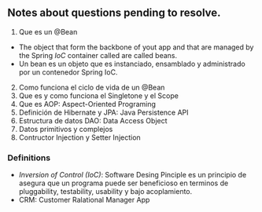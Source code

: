 ## Notes about questions pending to resolve.

1. Que es un @Bean
- The object that form the backbone of yout app and that are managed by the Spring *IoC* container called are called beans.
- Un bean es un objeto que es instanciado, ensamblado y administrado por un contenedor Spring IoC.
2. Como funciona el ciclo de vida de un @Bean
3. Que es y como funciona el Singletone y el Scope
4. Que es AOP: Aspect-Oriented Programing
5. Definición de Hibernate y JPA: Java Persistence API
6. Estructura de datos DAO: Data Access Object
7. Datos primitivos y complejos
8. Contructor Injection y Setter Injection

### Definitions
- *Inversion of Control (IoC)*: Software Desing Pinciple es un principio de asegura que un programa puede ser beneficioso en terminos de pluggability, testability, usability y bajo acoplamiento.
- CRM: Customer Ralational Manager App
